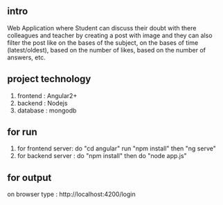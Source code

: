 ## intro
Web Application where Student can discuss their doubt with there colleagues and teacher by creating a post with image and they can also filter the post like on the bases of the subject, on the bases of time (latest/oldest), based on the number of likes, based on the number of answers, etc.



## project technology
1) frontend : Angular2+
2) backend : Nodejs
3) database : mongodb

## for run
1) for frontend server: do "cd angular" run "npm install"  then "ng serve"
2) for backend server : do "npm install" then do "node app.js"

## for output 
on browser type : http://localhost:4200/login
